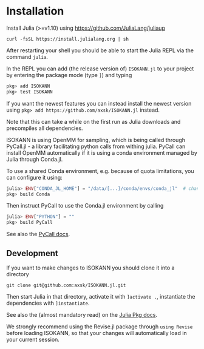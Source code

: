 # Installation

Install Julia (>=v1.10) using https://github.com/JuliaLang/juliaup

```
curl -fsSL https://install.julialang.org | sh
```

After restarting your shell you should be able to start the Julia REPL via the command `julia`.

In the REPL you can add (the release version of) `ISOKANN.jl` to your project by entering the package mode (type `]`) and typing

```julia
pkg> add ISOKANN
pkg> test ISOKANN
```

If you want the newest features you can instead install the newest version using `pkg> add https://github.com/axsk/ISOKANN.jl` instead.

Note that this can take a while on the first run as Julia downloads and precompiles all dependencies.

ISOKANN is using OpenMM for sampling, which is being called through PyCall.jl - a library facilitating python calls from withing julia.
PyCall can install OpenMM automatically if it is using a conda environment managed by Julia through Conda.jl.

To use a shared Conda environment, e.g. because of quota limitations, you can configure it using:
```julia
julia> ENV["CONDA_JL_HOME"] = "/data/[...]/conda/envs/conda_jl"  # change this to your path, which contains bin/conda etc.
pkg> build Conda
```
Then instruct PyCall to use the Conda.jl environment by calling
```julia
julia> ENV["PYTHON"] = ""
pkg> build PyCall
```

See also the [PyCall docs](https://github.com/JuliaPy/PyCall.jl?tab=readme-ov-file#specifying-the-python-version).

## Development

If you want to make changes to ISOKANN you should clone it into a directory

`git clone git@github.com:axsk/ISOKANN.jl.git`

Then start Julia in that directory, activate it with `]activate .`,
instantiate the dependencies with `]instantiate`.

See also the (almost mandatory read) on the [Julia Pkg docs](https://pkgdocs.julialang.org/v1/).

We strongly recommend using the Revise.jl package through `using Revise` before loading ISOKANN, so that your changes will automatically load in your current session.
